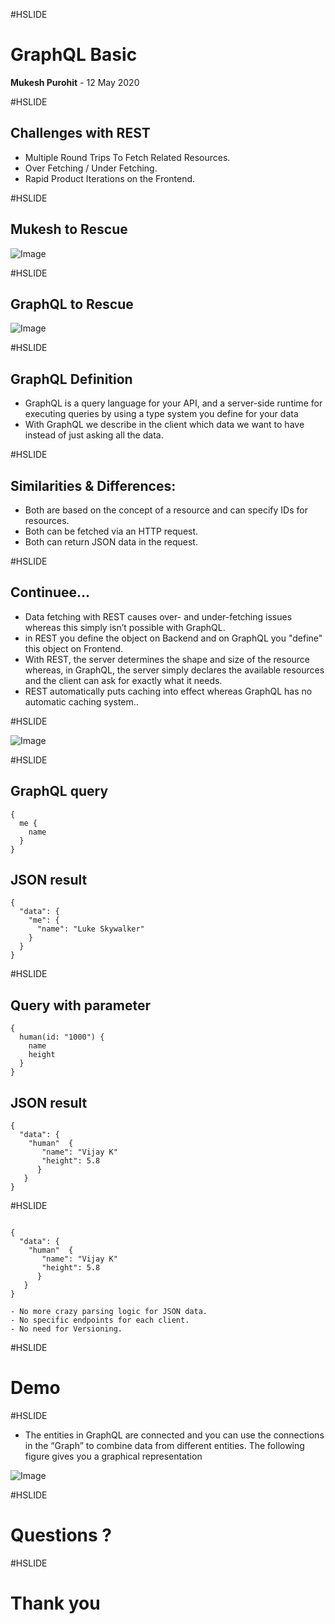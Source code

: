 #HSLIDE

# GraphQL Basic

<span class="primary"><strong>Mukesh Purohit</strong></span> - 12 May 2020
 
#HSLIDE

## Challenges with REST

- Multiple Round Trips To Fetch Related Resources.<!-- .element: class="fragment" -->
- Over Fetching / Under Fetching.<!-- .element: class="fragment" -->
- Rapid Product Iterations on the Frontend.<!-- .element: class="fragment" -->

#HSLIDE

## Mukesh to Rescue

![Image](img/self.jpg)

#HSLIDE
## GraphQL to Rescue

![Image](img/superGraphQL.jpg)

#HSLIDE

## GraphQL Definition
- GraphQL is a query language for your API, and a server-side runtime for executing queries by using a type system you define for your data <!-- .element: class="fragment" -->
- With GraphQL we describe in the client which data we want to have instead of just asking all the data.<!-- .element: class="fragment" -->

#HSLIDE

## Similarities & Differences:

- Both are based on the concept of a resource and can specify IDs for resources.<!-- .element: class="fragment" -->
- Both can be fetched via an HTTP request.<!-- .element: class="fragment" -->
- Both can return JSON data in the request.<!-- .element: class="fragment" -->

#HSLIDE

## Continuee...

- Data fetching with REST causes over- and under-fetching issues whereas this simply isn’t possible with GraphQL.<!-- .element: class="fragment" -->
- in REST you define the object on Backend and on GraphQL you "define" this object on Frontend.<!-- .element: class="fragment" -->
- With REST, the server determines the shape and size of the resource whereas, in GraphQL, the server simply declares the available resources and the client can ask for exactly what it needs.<!-- .element: class="fragment" -->
- REST automatically puts caching into effect whereas GraphQL has no automatic caching system..<!-- .element: class="fragment" -->

#HSLIDE

![Image](img/apiDesign.jpg)


#HSLIDE

## GraphQL query
```
{
  me {
    name
  }
}

```

## JSON result
```
{
  "data": {
    "me": {
      "name": "Luke Skywalker"
    } 
  }
}
```

#HSLIDE

## Query with parameter
```
{
  human(id: "1000") {
    name
    height
  }
}

```

## JSON result
```
{
  "data": {
    "human"  {
       "name": "Vijay K"
       "height": 5.8
      }
   }
}
```

#HSLIDE
```

{
  "data": {
    "human"  {
       "name": "Vijay K"
       "height": 5.8
      }
   }
}

- No more crazy parsing logic for JSON data.
- No specific endpoints for each client.
- No need for Versioning.
```
#HSLIDE

# Demo

#HSLIDE
- The entities in GraphQL are connected and you can use the connections in the “Graph” to combine data from different entities. The following figure gives you a graphical representation<!-- .element: class="fragment" -->

![Image](img/GraphImage.png)

#HSLIDE

# Questions ?

#HSLIDE

# Thank you
